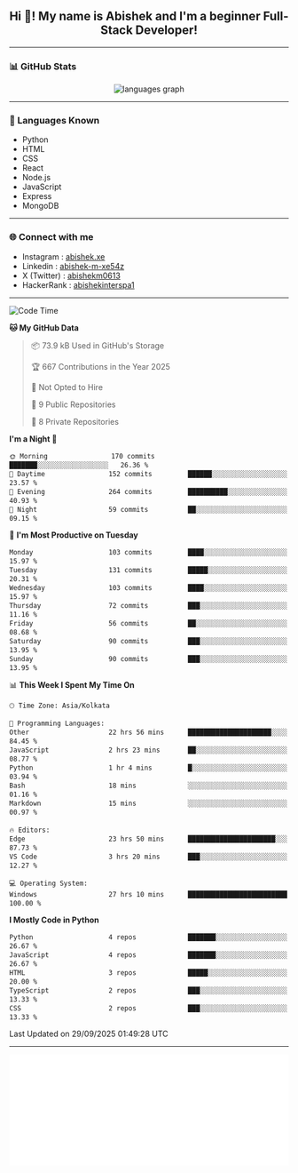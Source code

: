 <h2 align="center">Hi 👋! My name is <b>Abishek</b> and I'm a beginner Full-Stack Developer!</h2>

---

### 📊 GitHub Stats

<div align="center">
  <img src="https://github-readme-stats.vercel.app/api/top-langs/?username=Abishek-Web-Co&theme=react&show_icons=true&hide_border=true&layout=compact" height="150" alt="languages graph" />
</div>

---

### 🧠 Languages Known

- Python  
- HTML  
- CSS  
- React  
- Node.js  
- JavaScript
- Express
- MongoDB

---


### 🌐 Connect with me

- Instagram   : [abishek.xe](https://www.instagram.com/abishek.xe/)
- Linkedin    : [abishek-m-xe54z](https://www.linkedin.com/in/abishek-m-xe54z/)
- X (Twitter) : [abishekm0613](https://x.com/abishekm0613)
- HackerRank  : [abishekinterspa1](https://www.hackerrank.com/profile/abishekinterspa1)

---

<!--START_SECTION:waka-->
![Code Time](http://img.shields.io/badge/Code%20Time-253%20hrs%2046%20mins-blue)

**🐱 My GitHub Data** 

> 📦 73.9 kB Used in GitHub's Storage 
 > 
> 🏆 667 Contributions in the Year 2025
 > 
> 🚫 Not Opted to Hire
 > 
> 📜 9 Public Repositories 
 > 
> 🔑 8 Private Repositories 
 > 
**I'm a Night 🦉** 

```text
🌞 Morning                170 commits         ███████░░░░░░░░░░░░░░░░░░   26.36 % 
🌆 Daytime                152 commits         ██████░░░░░░░░░░░░░░░░░░░   23.57 % 
🌃 Evening                264 commits         ██████████░░░░░░░░░░░░░░░   40.93 % 
🌙 Night                  59 commits          ██░░░░░░░░░░░░░░░░░░░░░░░   09.15 % 
```
📅 **I'm Most Productive on Tuesday** 

```text
Monday                   103 commits         ████░░░░░░░░░░░░░░░░░░░░░   15.97 % 
Tuesday                  131 commits         █████░░░░░░░░░░░░░░░░░░░░   20.31 % 
Wednesday                103 commits         ████░░░░░░░░░░░░░░░░░░░░░   15.97 % 
Thursday                 72 commits          ███░░░░░░░░░░░░░░░░░░░░░░   11.16 % 
Friday                   56 commits          ██░░░░░░░░░░░░░░░░░░░░░░░   08.68 % 
Saturday                 90 commits          ███░░░░░░░░░░░░░░░░░░░░░░   13.95 % 
Sunday                   90 commits          ███░░░░░░░░░░░░░░░░░░░░░░   13.95 % 
```


📊 **This Week I Spent My Time On** 

```text
🕑︎ Time Zone: Asia/Kolkata

💬 Programming Languages: 
Other                    22 hrs 56 mins      █████████████████████░░░░   84.45 % 
JavaScript               2 hrs 23 mins       ██░░░░░░░░░░░░░░░░░░░░░░░   08.77 % 
Python                   1 hr 4 mins         █░░░░░░░░░░░░░░░░░░░░░░░░   03.94 % 
Bash                     18 mins             ░░░░░░░░░░░░░░░░░░░░░░░░░   01.16 % 
Markdown                 15 mins             ░░░░░░░░░░░░░░░░░░░░░░░░░   00.97 % 

🔥 Editors: 
Edge                     23 hrs 50 mins      ██████████████████████░░░   87.73 % 
VS Code                  3 hrs 20 mins       ███░░░░░░░░░░░░░░░░░░░░░░   12.27 % 

💻 Operating System: 
Windows                  27 hrs 10 mins      █████████████████████████   100.00 % 
```

**I Mostly Code in Python** 

```text
Python                   4 repos             ███████░░░░░░░░░░░░░░░░░░   26.67 % 
JavaScript               4 repos             ███████░░░░░░░░░░░░░░░░░░   26.67 % 
HTML                     3 repos             █████░░░░░░░░░░░░░░░░░░░░   20.00 % 
TypeScript               2 repos             ███░░░░░░░░░░░░░░░░░░░░░░   13.33 % 
CSS                      2 repos             ███░░░░░░░░░░░░░░░░░░░░░░   13.33 % 
```




 Last Updated on 29/09/2025 01:49:28 UTC
<!--END_SECTION:waka-->

---

<div align="center">
  <a href="https://abish-file.web.app/" target="_blank" rel="noopener noreferrer"><img height="200" src="pic.png" alt="Profile Picture" /></a>
</div>

